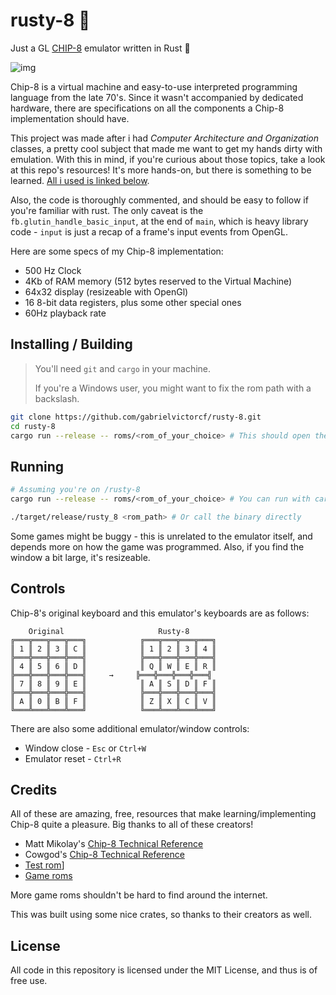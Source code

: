 # rusty-8 💾
Just a GL [CHIP-8](https://en.wikipedia.org/wiki/CHIP-8) emulator written in Rust 💾

<img src="https://i.imgur.com/L5XbjPf.png" alt="img" align="center">


Chip-8 is a virtual machine and easy-to-use interpreted programming language from the late 70's.
Since it wasn't accompanied by dedicated hardware, there are specifications on all the
components a Chip-8 implementation should have.

This project was made after i had *Computer Architecture and Organization* classes, a pretty cool
subject that made me want to get my hands dirty with emulation. With this in mind, if you're curious
about those topics, take a look at this repo's resources! It's more hands-on, but there is something
to be learned. [All i used is linked below](https://github.com/gabrielvictorcf/rusty-8#credits).

Also, the code is thoroughly commented, and should be easy to follow if you're familiar with rust.
The only caveat is the `fb.glutin_handle_basic_input`, at the end of `main`, which is heavy library
code - `input` is just a recap of a frame's input events from OpenGL.

Here are some specs of my Chip-8 implementation:
- 500 Hz Clock
- 4Kb of RAM memory (512 bytes reserved to the Virtual Machine)
- 64x32 display (resizeable with OpenGl)
- 16 8-bit data registers, plus some other special ones
- 60Hz playback rate

## Installing / Building
> You'll need `git` and `cargo` in your machine.
>
> If you're a Windows user, you might want to fix the rom path with a backslash.

```bash
git clone https://github.com/gabrielvictorcf/rusty-8.git
cd rusty-8
cargo run --release -- roms/<rom_of_your_choice> # This should open the window with the emulator!
```

## Running
```bash
# Assuming you're on /rusty-8
cargo run --release -- roms/<rom_of_your_choice> # You can run with cargo

./target/release/rusty_8 <rom_path> # Or call the binary directly
```

Some games might be buggy - this is unrelated to the emulator itself, and depends more on
how the game was programmed. Also, if you find the window a bit large, it's resizeable.

## Controls
Chip-8's original keyboard and this emulator's keyboards are as follows:
```
    Original                     Rusty-8
╔═══╦═══╦═══╦═══╗            ╔═══╦═══╦═══╦═══╗
║ 1 ║ 2 ║ 3 ║ C ║            ║ 1 ║ 2 ║ 3 ║ 4 ║
╠═══╬═══╬═══╬═══╣            ╠═══╬═══╬═══╬═══╣
║ 4 ║ 5 ║ 6 ║ D ║            ║ Q ║ W ║ E ║ R ║
╠═══╬═══╬═══╬═══╣     →     ╠═══╬═══╬═══╬═══╣
║ 7 ║ 8 ║ 9 ║ E ║            ║ A ║ S ║ D ║ F ║
╠═══╬═══╬═══╬═══╣            ╠═══╬═══╬═══╬═══╣
║ A ║ 0 ║ B ║ F ║            ║ Z ║ X ║ C ║ V ║
╚═══╩═══╩═══╩═══╝            ╚═══╩═══╩═══╩═══╝
```

There are also some additional emulator/window controls:
- Window close - `Esc` or `Ctrl+W`
- Emulator reset - `Ctrl+R`

## Credits
All of these are amazing, free, resources that make learning/implementing Chip-8 quite a pleasure.
Big thanks to all of these creators!

- Matt Mikolay's [Chip-8 Technical Reference](https://github.com/mattmikolay/chip-8/wiki/CHIP%E2%80%908-Technical-Reference)
- Cowgod's [Chip-8 Technical Reference](http://devernay.free.fr/hacks/chip8/C8TECH10.HTM)
- [Test rom](https://github.com/corax89/chip8-test-rom)]
- [Game roms](https://github.com/kripod/chip8-roms)

More game roms shouldn't be hard to find around the internet.

This was built using some nice crates, so thanks to their creators as well.

## License
All code in this repository is licensed under the MIT License, and thus is of free use.